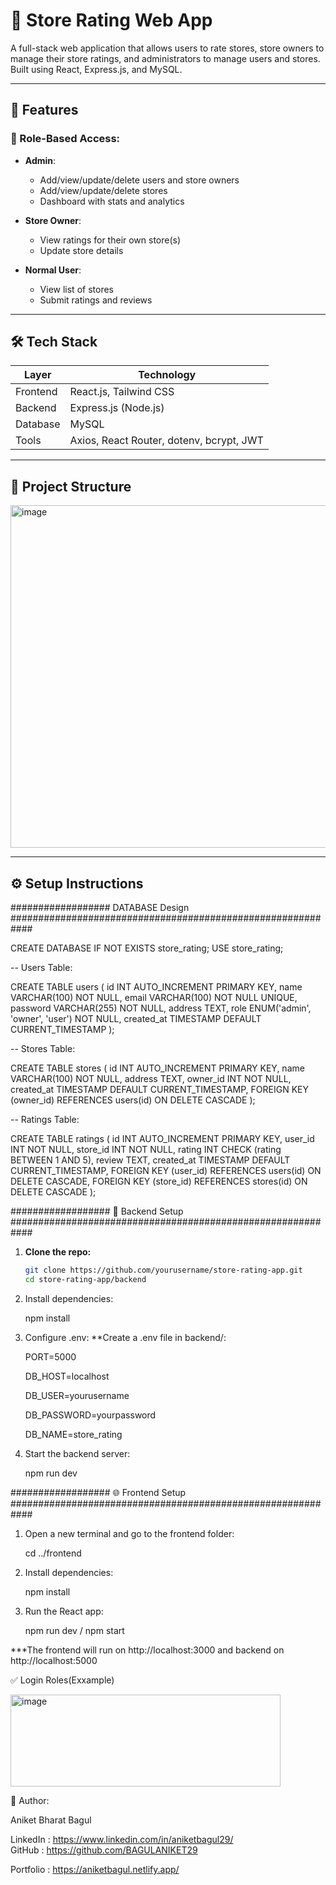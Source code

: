 # 🏪 Store Rating Web App

A full-stack web application that allows users to rate stores, store owners to manage their store ratings, and administrators to manage users and stores. Built using React, Express.js, and MySQL.

---

## 🚀 Features

### 👤 Role-Based Access:
- **Admin**:
  - Add/view/update/delete users and store owners
  - Add/view/update/delete stores
  - Dashboard with stats and analytics

- **Store Owner**:
  - View ratings for their own store(s)
  - Update store details

- **Normal User**:
  - View list of stores
  - Submit ratings and reviews

---

## 🛠 Tech Stack

| Layer       | Technology                               |
|-------------|------------------------------------------|
| Frontend    | React.js, Tailwind CSS                      |
| Backend     | Express.js (Node.js)                     |
| Database    | MySQL                                    |
| Tools       | Axios, React Router, dotenv, bcrypt, JWT |

---

## 📁 Project Structure
<img width="797" height="548" alt="image" src="https://github.com/user-attachments/assets/2025e388-de55-4b1b-9571-88d3a8d6fcde" />


---

## ⚙️ Setup Instructions

################## DATABASE Design ############################################################

CREATE DATABASE IF NOT EXISTS store_rating;
USE store_rating;

-- Users Table:

CREATE TABLE users (
  id INT AUTO_INCREMENT PRIMARY KEY,
  name VARCHAR(100) NOT NULL,
  email VARCHAR(100) NOT NULL UNIQUE,
  password VARCHAR(255) NOT NULL,
  address TEXT,
  role ENUM('admin', 'owner', 'user') NOT NULL,
  created_at TIMESTAMP DEFAULT CURRENT_TIMESTAMP
);

-- Stores Table:

CREATE TABLE stores (
  id INT AUTO_INCREMENT PRIMARY KEY,
  name VARCHAR(100) NOT NULL,
  address TEXT,
  owner_id INT NOT NULL,
  created_at TIMESTAMP DEFAULT CURRENT_TIMESTAMP,
  FOREIGN KEY (owner_id) REFERENCES users(id) ON DELETE CASCADE
);

-- Ratings Table:

CREATE TABLE ratings (
  id INT AUTO_INCREMENT PRIMARY KEY,
  user_id INT NOT NULL,
  store_id INT NOT NULL,
  rating INT CHECK (rating BETWEEN 1 AND 5),
  review TEXT,
  created_at TIMESTAMP DEFAULT CURRENT_TIMESTAMP,
  FOREIGN KEY (user_id) REFERENCES users(id) ON DELETE CASCADE,
  FOREIGN KEY (store_id) REFERENCES stores(id) ON DELETE CASCADE
);





################## 🔧 Backend Setup ############################################################

1. **Clone the repo:**
   ```bash
   git clone https://github.com/yourusername/store-rating-app.git
   cd store-rating-app/backend


2. Install dependencies:

    npm install


3. Configure .env:
    **Create a .env file in backend/:

    PORT=5000
   
    DB_HOST=localhost
   
    DB_USER=yourusername
   
    DB_PASSWORD=yourpassword
   
    DB_NAME=store_rating


5. Start the backend server:

    npm run dev



################## 🌐 Frontend Setup ############################################################

1. Open a new terminal and go to the frontend folder:

    cd ../frontend


2. Install dependencies:

    npm install


3. Run the React app:
 
    npm run dev / npm start

***The frontend will run on http://localhost:3000 and backend on http://localhost:5000






✅ Login Roles(Exxample)


<img width="432" height="147" alt="image" src="https://github.com/user-attachments/assets/735f9ea6-849b-469a-b2bc-4db2fbbeaa2d" />






🙌 Author:

Aniket Bharat Bagul

LinkedIn : https://www.linkedin.com/in/aniketbagul29/  
GitHub : https://github.com/BAGULANIKET29

Portfolio : https://aniketbagul.netlify.app/
